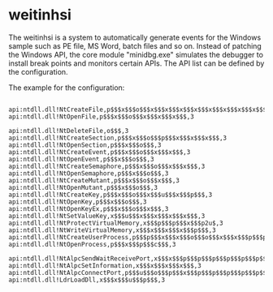 # weitinhsi

The weitinhsi is a system to automatically generate events for the Windows sample such as PE file, MS Word, batch files and so on.
Instead of patching the Windows API, the core module "minidbg.exe" simulates the debugger to install break points and monitors certain APIs. The API list can be defined by the configuration.

The example for the configuration:
```

api:ntdll.dll!NtCreateFile,p$$$x$$$o$$$x$$$x$$$x$$$x$$$x$$$x$$$x$$$x$$$,3
api:ntdll.dll!NtOpenFile,p$$$x$$$o$$$x$$$x$$$x$$$,3

api:ntdll.dll!NtDeleteFile,o$$$,3
api:ntdll.dll!NtCreateSection,p$$$x$$$o$$$p$$$x$$$x$$$x$$$,3
api:ntdll.dll!NtOpenSection,p$$$x$$$o$$$,3
api:ntdll.dll!NtCreateEvent,p$$$x$$$o$$$x$$$x$$$,3
api:ntdll.dll!NtOpenEvent,p$$$x$$$o$$$,3
api:ntdll.dll!NtCreateSemaphore,p$$$x$$$o$$$x$$$x$$$,3
api:ntdll.dll!NtOpenSemaphore,p$$$x$$$o$$$,3
api:ntdll.dll!NtCreateMutant,p$$$x$$$o$$$x$$$,3
api:ntdll.dll!NtOpenMutant,p$$$x$$$o$$$,3
api:ntdll.dll!NtCreateKey,p$$$x$$$o$$$x$$$u$$$x$$$p$$$,3
api:ntdll.dll!NtOpenKey,p$$$x$$$o$$$,3
api:ntdll.dll!NtOpenKeyEx,p$$$x$$$o$$$x$$$,3
api:ntdll.dll!NtSetValueKey,x$$$u$$$x$$$x$$$x$$$x$$$,3
api:ntdll.dll!NtProtectVirtualMemory,x$$$p$$$p$$$x$$$p2u$,3
api:ntdll.dll!NtWriteVirtualMemory,x$$$x$$$x$$$x$$$p$$$,3
api:ntdll.dll!NtCreateUserProcess,p$$$p$$$x$$$x$$$o$$$o$$$x$$$x$$$p$$$p$$$p$$$,3
api:ntdll.dll!NtOpenProcess,p$$$x$$$p$$$c$$$,3

api:ntdll.dll!NtAlpcSendWaitReceivePort,x$$$x$$$p$$$p$$$p$$$p$$$p$$$p$$$,3
api:ntdll.dll!NtAlpcSetInformation,x$$$x$$$x$$$x$$$,3
api:ntdll.dll!NtAlpcConnectPort,p$$$u$$$o$$$p$$$x$$$p$$$p$$$p$$$p$$$p$$$p$$$,3
api:ntdll.dll!LdrLoadDll,x$$$x$$$u$$$p$$$,3

```
